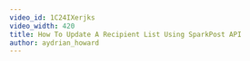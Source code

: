 ```yaml
---
video_id: 1C24IXerjks
video_width: 420
title: How To Update A Recipient List Using SparkPost API
author: aydrian_howard
---
```

